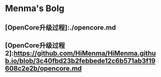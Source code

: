 #  Menma's Bolg

## [OpenCore升级过程]:./opencore.md


## [OpenCore升级过程2]:https://github.com/HiMenma/HiMenma.github.io/blob/3c40fbd23b2febbede12c6b571ab3f19608c2e2b/opencore.md

